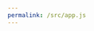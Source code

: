 ```yaml
---
permalink: /src/app.js
---
```

<!-- 
# WL JSON generator

This is an experiemental project to try building a JSON generator for Eva. -->